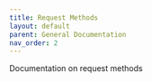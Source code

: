 ```yaml
---
title: Request Methods
layout: default
parent: General Documentation
nav_order: 2
---
```


Documentation on request methods
